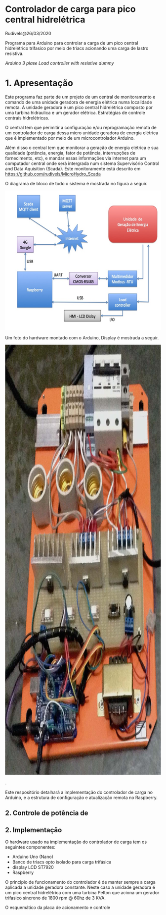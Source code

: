 # Controlador de carga para pico central hidrelétrica
Rudivels@26/03/2020

Programa para Arduino para controlar a carga de um pico central hidrelétrico trifasico por meio de triacs acionando uma carga de lastro resistiva.

*Arduino 3 plase Load controller with resistive dummy*


# 1. Apresentação 
Este programa faz parte de um projeto de um central de monitoramento e comando de uma unidade geradora de energia elétrica numa localidade remota. 
A unidade geradora é um pico central hidrelétrica composto por uma turbina hidraulica e um gerador elétrica. Estratégias de controle centrais hidrelétricas.  

O central tem que perimitir a configuração e/ou reprogramação remota de um controlador de carga dessa micro unidade geradora de energia elétrica que é implementado por meio de um microcontrolador Arduino. 

Além disso o central tem que monitorar a geração de energia elétrica e sua qualidade (potência, energia, fator de potência, interrupções de fornecimento, etc), e mandar essas informações via internet para um computador central onde será intergrada num sistema Supervisório Control and Data Aquisition (Scada). Este monitoramente está descrito em <https://github.com/rudivels/MicroHydro_Scada>

O diagrama de bloco de todo o sistema é mostrada no figura a seguir.

<img src="Diagrama_blocos_Arduin.jpg" alt="Diagrama" title="Diagrama" width="600"  height="450" />

Um foto do hardware montado com o Arduino, Display é mostrada a seguir.


<img src="foto_control_carga.jpg" alt="Quadro" title="Quadro" width="1231"  height="1389" />

.


Este respositório detalhará a implementação do controlador de carga no Arduino, e a estrutura de configuração e atualização remota no Raspberry. 


## 2. Controle de potência de 


## 2. Implementação 

O hardware usado na implementação do controlador de carga tem os seguintes componentes:
- Arduino Uno (Nano)
- Banco de triacs opto isolado para carga trifásica
- display LCD ST7920
- Raspberry

O principio de funcionamento do controlador é de manter sempre a carga aplicada a unidade geradora constante. Neste caso a unidade geradora é um pico central hidrelétrica com uma turbina Pelton que aciona um gerador trifasico sincrono de 1800 rpm @ 60hz de 3 KVA. 

O esquemático da placa de acionamento e controle 
